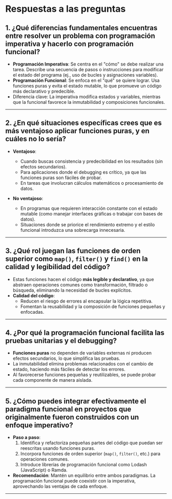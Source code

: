 # Respuestas a las preguntas

## 1. ¿Qué diferencias fundamentales encuentras entre resolver un problema con programación imperativa y hacerlo con programación funcional?

- **Programación Imperativa**: Se centra en el "cómo" se debe realizar una tarea. Describe una secuencia de pasos o instrucciones para modificar el estado del programa (ej., uso de bucles y asignaciones variables).
- **Programación Funcional**: Se enfoca en el "qué" se quiere lograr. Usa funciones puras y evita el estado mutable, lo que promueve un código más declarativo y predecible.
- Diferencia clave: La imperativa modifica estados y variables, mientras que la funcional favorece la inmutabilidad y composiciones funcionales.

---

## 2. ¿En qué situaciones específicas crees que es más ventajoso aplicar funciones puras, y en cuáles no lo sería?

- **Ventajoso**:
  - Cuando buscas consistencia y predecibilidad en los resultados (sin efectos secundarios).
  - Para aplicaciones donde el debugging es crítico, ya que las funciones puras son fáciles de probar.
  - En tareas que involucran cálculos matemáticos o procesamiento de datos.

- **No ventajoso**:
  - En programas que requieren interacción constante con el estado mutable (como manejar interfaces gráficas o trabajar con bases de datos).
  - Situaciones donde se priorice el rendimiento extremo y el estilo funcional introduzca una sobrecarga innecesaria.

---

## 3. ¿Qué rol juegan las funciones de orden superior como `map()`, `filter()` y `find()` en la calidad y legibilidad del código?

- Estas funciones hacen el código **más legible y declarativo**, ya que abstraen operaciones comunes como transformación, filtrado o búsqueda, eliminando la necesidad de bucles explícitos.
- **Calidad del código**:
  - Reducen el riesgo de errores al encapsular la lógica repetitiva.
  - Fomentan la reusabilidad y la composición de funciones pequeñas y enfocadas.

---

## 4. ¿Por qué la programación funcional facilita las pruebas unitarias y el debugging?

- **Funciones puras** no dependen de variables externas ni producen efectos secundarios, lo que simplifica las pruebas.
- La inmutabilidad elimina problemas relacionados con el cambio de estado, haciendo más fáciles de detectar los errores.
- Al favorecerse funciones pequeñas y reutilizables, se puede probar cada componente de manera aislada.

---

## 5. ¿Cómo puedes integrar efectivamente el paradigma funcional en proyectos que originalmente fueron construidos con un enfoque imperativo?

- **Paso a paso**:
  1. Identifica y refactoriza pequeñas partes del código que puedan ser reescritas usando funciones puras.
  2. Incorpora funciones de orden superior (`map()`, `filter()`, etc.) para operaciones comunes.
  3. Introduce librerías de programación funcional como Lodash (JavaScript) o Ramda.
- **Recomendación**: Mantén un equilibrio entre ambos paradigmas. La programación funcional puede coexistir con la imperativa, aprovechando las ventajas de cada enfoque.

---
